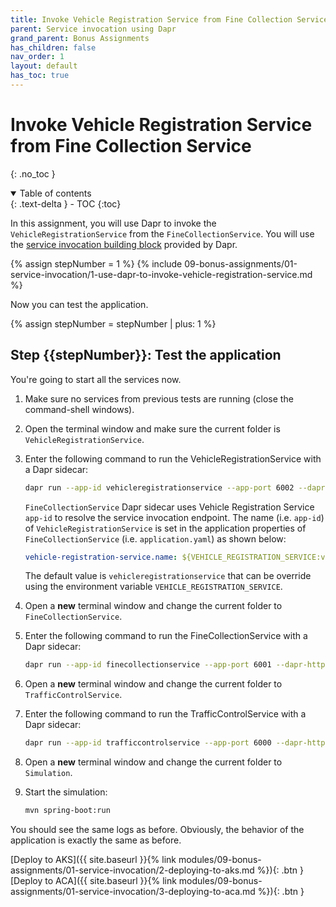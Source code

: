```yaml
---
title: Invoke Vehicle Registration Service from Fine Collection Service
parent: Service invocation using Dapr
grand_parent: Bonus Assignments
has_children: false
nav_order: 1
layout: default
has_toc: true
---
```


# Invoke Vehicle Registration Service from Fine Collection Service

{: .no_toc }

<details open markdown="block">
  <summary>
    Table of contents
  </summary>
  {: .text-delta }
- TOC
{:toc}
</details>

In this assignment, you will use Dapr to invoke the `VehicleRegistrationService` from the `FineCollectionService`. You will use the [service invocation building block](https://docs.dapr.io/developing-applications/building-blocks/service-invocation/service-invocation-overview/) provided by Dapr.

<!-- ------------ STEP 1 - INVOKE VEHICLE REGISTRATION SERVICE ------------- -->

{% assign stepNumber = 1 %}
{% include 09-bonus-assignments/01-service-invocation/1-use-dapr-to-invoke-vehicle-registration-service.md %}

Now you can test the application.

{% assign stepNumber = stepNumber | plus: 1 %}
## Step {{stepNumber}}: Test the application

You're going to start all the services now. 

1. Make sure no services from previous tests are running (close the command-shell windows).

1. Open the terminal window and make sure the current folder is `VehicleRegistrationService`.

1. Enter the following command to run the VehicleRegistrationService with a Dapr sidecar:

   ```bash
   dapr run --app-id vehicleregistrationservice --app-port 6002 --dapr-http-port 3602 --dapr-grpc-port 60002 --components-path ../dapr/components mvn spring-boot:run
   ```

   `FineCollectionService` Dapr sidecar uses Vehicle Registration Service `app-id` to resolve the service invocation endpoint. The name (i.e. `app-id`) of `VehicleRegistrationService` is set in the application properties of `FineCollectionService` (i.e. `application.yaml`) as shown below:

   ```yaml
   vehicle-registration-service.name: ${VEHICLE_REGISTRATION_SERVICE:vehicleregistrationservice}
   ```

   The default value is `vehicleregistrationservice` that can be override using the environment variable `VEHICLE_REGISTRATION_SERVICE`.

1. Open a **new** terminal window and change the current folder to `FineCollectionService`.

1. Enter the following command to run the FineCollectionService with a Dapr sidecar:

   ```bash
   dapr run --app-id finecollectionservice --app-port 6001 --dapr-http-port 3601 --dapr-grpc-port 60001 --components-path ../dapr/components mvn spring-boot:run
   ```

1. Open a **new** terminal window and change the current folder to `TrafficControlService`.

1. Enter the following command to run the TrafficControlService with a Dapr sidecar:

   ```bash
   dapr run --app-id trafficcontrolservice --app-port 6000 --dapr-http-port 3600 --dapr-grpc-port 60000 --components-path ../dapr/components mvn spring-boot:run
   ```

1. Open a **new** terminal window and change the current folder to `Simulation`.

1. Start the simulation:

   ```bash
   mvn spring-boot:run
   ```

You should see the same logs as before. Obviously, the behavior of the application is exactly the same as before.

<!-- ----------------------------- NAVIGATION ------------------------------ -->

<span class="fs-3">
[Deploy to AKS]({{ site.baseurl }}{% link modules/09-bonus-assignments/01-service-invocation/2-deploying-to-aks.md %}){: .btn }
</span>
<span class="fs-3">
[Deploy to ACA]({{ site.baseurl }}{% link modules/09-bonus-assignments/01-service-invocation/3-deploying-to-aca.md %}){: .btn }
</span>
